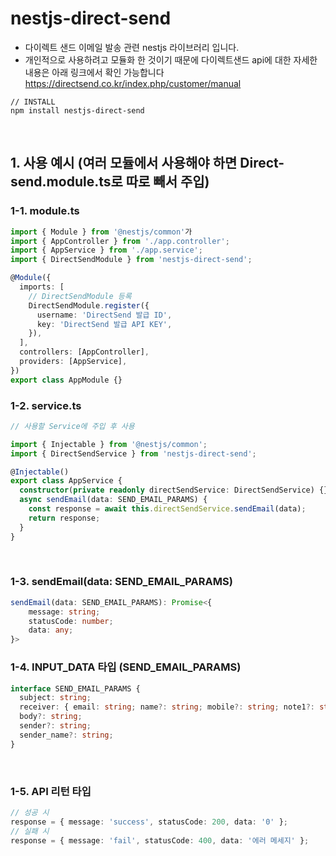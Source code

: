 # nestjs-direct-send

- 다이렉트 샌드 이메일 발송 관련 nestjs 라이브러리 입니다.
- 개인적으로 사용하려고 모듈화 한 것이기 때문에 다이렉트샌드 api에 대한 자세한 내용은 아래 링크에서 확인 가능합니다<br>
  https://directsend.co.kr/index.php/customer/manual

```
// INSTALL
npm install nestjs-direct-send
```

<br>

## 1. 사용 예시 (여러 모듈에서 사용해야 하면 Direct-send.module.ts로 따로 빼서 주입)

### 1-1. module.ts

```typescript
import { Module } from '@nestjs/common'가
import { AppController } from './app.controller';
import { AppService } from './app.service';
import { DirectSendModule } from 'nestjs-direct-send';

@Module({
  imports: [
    // DirectSendModule 등록
    DirectSendModule.register({
      username: 'DirectSend 발급 ID',
      key: 'DirectSend 발급 API KEY',
    }),
  ],
  controllers: [AppController],
  providers: [AppService],
})
export class AppModule {}
```

### 1-2. service.ts

```typescript
// 사용할 Service에 주입 후 사용

import { Injectable } from '@nestjs/common';
import { DirectSendService } from 'nestjs-direct-send';

@Injectable()
export class AppService {
  constructor(private readonly directSendService: DirectSendService) {}
  async sendEmail(data: SEND_EMAIL_PARAMS) {
    const response = await this.directSendService.sendEmail(data);
    return response;
  }
}
```

<br>

### 1-3. sendEmail(data: SEND_EMAIL_PARAMS)

```typescript
sendEmail(data: SEND_EMAIL_PARAMS): Promise<{
    message: string;
    statusCode: number;
    data: any;
}>
```

### 1-4. INPUT_DATA 타입 (SEND_EMAIL_PARAMS)

```typescript
interface SEND_EMAIL_PARAMS {
  subject: string;
  receiver: { email: string; name?: string; mobile?: string; note1?: string; note2?: string }[];
  body?: string;
  sender?: string;
  sender_name?: string;
}
```

<br>

### 1-5. API 리턴 타입

```typescript
// 성공 시
response = { message: 'success', statusCode: 200, data: '0' };
// 실패 시
response = { message: 'fail', statusCode: 400, data: '에러 메세지' };
```
